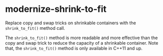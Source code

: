 # modernize-shrink-to-fit

Replace copy and swap tricks on shrinkable containers with the
`shrink_to_fit()` method call.

The `shrink_to_fit()` method is more readable and more effective than
the copy and swap trick to reduce the capacity of a shrinkable
container. Note that, the `shrink_to_fit()` method is only available in
C++11 and up.

